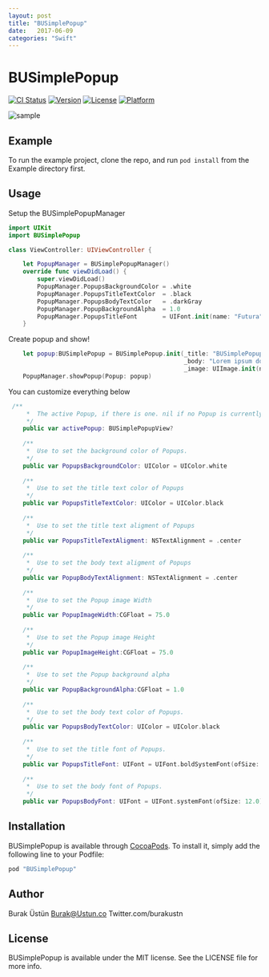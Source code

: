 ```yaml
---
layout: post
title: "BUSimplePopup"
date:   2017-06-09
categories: "Swift"
---
```


# BUSimplePopup

[![CI Status](http://img.shields.io/travis/burakustn@gmail.com/BUSimplePopup.svg?style=flat)](https://travis-ci.org/burakustn@gmail.com/BUSimplePopup)
[![Version](https://img.shields.io/cocoapods/v/BUSimplePopup.svg?style=flat)](http://cocoapods.org/pods/BUSimplePopup)
[![License](https://img.shields.io/cocoapods/l/BUSimplePopup.svg?style=flat)](http://cocoapods.org/pods/BUSimplePopup)
[![Platform](https://img.shields.io/cocoapods/p/BUSimplePopup.svg?style=flat)](http://cocoapods.org/pods/BUSimplePopup)

![sample](https://burakustn.com/assets/images/Posts/BUSimplePopup.gif)
## Example

To run the example project, clone the repo, and run `pod install` from the Example directory first.

## Usage

Setup the BUSimplePopupManager

```swift
import UIKit
import BUSimplePopup

class ViewController: UIViewController {

    let PopupManager = BUSimplePopupManager()
    override func viewDidLoad() {
        super.viewDidLoad()
        PopupManager.PopupsBackgroundColor = .white
        PopupManager.PopupsTitleTextColor  = .black
        PopupManager.PopupsBodyTextColor   = .darkGray
        PopupManager.PopupBackgroundAlpha  = 1.0
        PopupManager.PopupsTitleFont       = UIFont.init(name: "Futura", size: 20)!
    }
```

Create popup and show!

```swift
    let popup:BUSimplePopup = BUSimplePopup.init(_title: "BUSimplePopup",
                                                 _body: "Lorem ipsum dolor sit amet, consectetur adipiscing elit, sed do eiusmod tempor incididunt ut labore et dolore magna aliqua. Ut enim ad minim veniam, quis nostrud exercitation ullamco laboris nisi ut aliquip ex ea commodo consequat.",
                                                 _image: UIImage.init(named: "logo"))
    PopupManager.showPopup(Popup: popup)
```

You can customize everything below

```swift
 /**
     *  The active Popup, if there is one. nil if no Popup is currently active.
     */
    public var activePopup: BUSimplePopupView?
    
    /**
     *  Use to set the background color of Popups.
     */
    public var PopupsBackgroundColor: UIColor = UIColor.white
    
    /**
     *  Use to set the title text color of Popups
     */
    public var PopupsTitleTextColor: UIColor = UIColor.black
    
    /**
     *  Use to set the title text aligment of Popups
     */
    public var PopupsTitleTextAligment: NSTextAlignment = .center
    
    /**
     *  Use to set the body text aligment of Popups
     */
    public var PopupBodyTextAlignment: NSTextAlignment = .center
    
    /**
     *  Use to set the Popup image Width
     */
    public var PopupImageWidth:CGFloat = 75.0
    
    /**
     *  Use to set the Popup image Height
     */
    public var PopupImageHeight:CGFloat = 75.0
    
    /**
     *  Use to set the Popup background alpha
     */
    public var PopupBackgroundAlpha:CGFloat = 1.0
    
    /**
     *  Use to set the body text color of Popups.
     */
    public var PopupsBodyTextColor: UIColor = UIColor.black
    
    /**
     *  Use to set the title font of Popups.
     */
    public var PopupsTitleFont: UIFont = UIFont.boldSystemFont(ofSize: 14.0)
    
    /**
     *  Use to set the body font of Popups.
     */
    public var PopupsBodyFont: UIFont = UIFont.systemFont(ofSize: 12.0)

```

## Installation

BUSimplePopup is available through [CocoaPods](http://cocoapods.org). To install
it, simply add the following line to your Podfile:

```ruby
pod "BUSimplePopup"
```

## Author

Burak Üstün 
Burak@Ustun.co
Twitter.com/burakustn

## License

BUSimplePopup is available under the MIT license. See the LICENSE file for more info.



